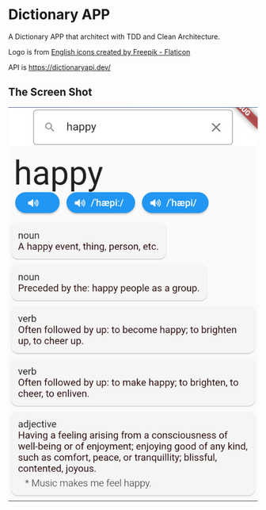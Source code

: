 # Dictionary APP

A Dictionary APP that architect with TDD and Clean Architecture.

Logo is from <a href="https://www.flaticon.com/free-icons/english" title="english icons">English icons created by Freepik - Flaticon</a>

API is https://dictionaryapi.dev/

## The Screen Shot

![](./screen_shots/Screenshot_20220321_110221.png)
